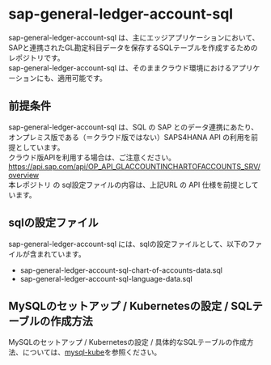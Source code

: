 # sap-general-ledger-account-sql  

sap-general-ledger-account-sql は、主にエッジアプリケーションにおいて、SAPと連携されたGL勘定科目データを保存するSQLテーブルを作成するためのレポジトリです。    
sap-general-ledger-account-sql は、そのままクラウド環境におけるアプリケーションにも、適用可能です。  

## 前提条件  
sap-general-ledger-account-sql は、SQL の SAP とのデータ連携にあたり、オンプレミス版である（＝クラウド版ではない）SAPS4HANA API の利用を前提としています。  
クラウド版APIを利用する場合は、ご注意ください。  
https://api.sap.com/api/OP_API_GLACCOUNTINCHARTOFACCOUNTS_SRV/overview        
本レポジトリ の sql設定ファイルの内容は、上記URL の API 仕様を前提としています。    

## sqlの設定ファイル

sap-general-ledger-account-sql には、sqlの設定ファイルとして、以下のファイルが含まれています。  

* sap-general-ledger-account-sql-chart-of-accounts-data.sql  
* sap-general-ledger-account-sql-language-data.sql


## MySQLのセットアップ / Kubernetesの設定 / SQLテーブルの作成方法

MySQLのセットアップ / Kubernetesの設定 / 具体的なSQLテーブルの作成方法、については、[mysql-kube](https://github.com/latonaio/mysql-kube)を参照ください。  

